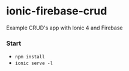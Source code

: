 # ionic-firebase-crud
Example CRUD's app with Ionic 4 and Firebase 
### Start
* `npm install`
* `ionic serve -l`
